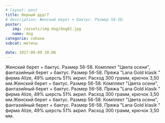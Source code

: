 ```yaml
---
# layout: post
title: Верный друг7
# description: Женский берет + бактус. Размер 56-58.
poster:
   img: /assets/img-dog/dog01.jpg
   name: dog
categorie: собаки
subcat: метисы

date: 2017-09-09 10.00
---
```

<p class="exp">Женский берет + бактус. Размер 56-58.  Комплект "Цвета осени", фантазийный берет + бактус. Размер 56-58. Пряжа "Lana Gold klasik " фирма Alize, 49% шерсть 51% акрил. Расход 300 грамм, крючок 3,50 мм.Женский берет + бактус. Размер 56-58.  Комплект "Цвета осени", фантазийный берет + бактус. Размер 56-58. Пряжа "Lana Gold klasik " фирма Alize, 49% шерсть 51% акрил. Расход 300 грамм, крючок 3,50 мм.Женский берет + бактус. Размер 56-58.  Комплект "Цвета осени", фантазийный берет + бактус. Размер 56-58. Пряжа "Lana Gold klasik " фирма Alize, 49% шерсть 51% акрил. Расход 300 грамм, крючок 3,50 мм.</p>
